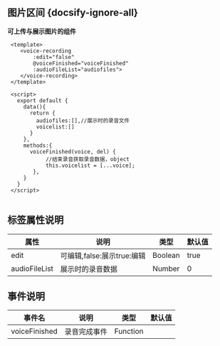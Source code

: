 ## 图片区间 {docsify-ignore-all}
 
**可上传与展示图片的组件**

```
 <template>
   	<voice-recording  
        :edit="false"
        @voiceFinished="voiceFinished"
        :audioFileList="audiofiles">
    </voice-recording>
 </template>

 <script>
   export default {
     data(){
       return {
         audiofiles:[],//展示时的录音文件
         voicelist:[]
       }
     },
     methods:{
       voiceFinished(voice, del) {
            //结束录音获取录音数据，object
            this.voicelist = [...voice];
        },
     }
   }
 </script>
     
```


 
## 标签属性说明

| 属性 | 说明 | 类型 | 默认值 |
| --- | --- | --- | --- |
| edit | 可编辑,false:展示true:编辑 | Boolean | true   |
| audioFileList | 展示时的录音数据 | Number |  0  |

## 事件说明

| 事件名 | 说明 | 类型 | 默认值 |
| --- | --- | --- | --- |
| voiceFinished | 录音完成事件 | Function |    |
 


 

